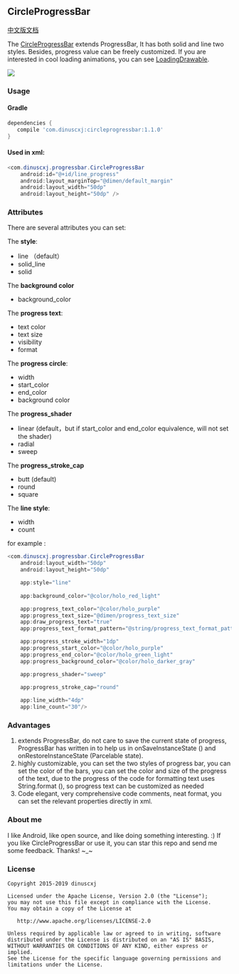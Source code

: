 
## CircleProgressBar
[中文版文档](https://github.com/dinuscxj/CircleProgressBar/blob/master/README-ZH.md)&nbsp;&nbsp;&nbsp;

The [CircleProgressBar](https://github.com/dinuscxj/CircleProgressBar) extends ProgressBar, It has both solid and line two styles. Besides, progress value can be freely customized.
If you are interested in cool loading animations, you can see [LoadingDrawable](https://github.com/dinuscxj/LoadingDrawable).

![](https://raw.githubusercontent.com/dinuscxj/CircleProgressBar/master/Preview/CircleProgressBar.gif?width=300)

### Usage

#### Gradle
 ```gradle
 dependencies {
    compile 'com.dinuscxj:circleprogressbar:1.1.0'
 }
 ```

#### Used in xml:

```java
<com.dinuscxj.progressbar.CircleProgressBar
	android:id="@+id/line_progress"
	android:layout_marginTop="@dimen/default_margin"
	android:layout_width="50dp"
	android:layout_height="50dp" />
```

### Attributes
There are several attributes you can set:

The **style**:

* line （default）
* solid_line
* solid

The **background color**

* background_color

The **progress text**:

* text color
* text size
* visibility
* format

The **progress circle**:

* width
* start_color
* end_color
* background color

The **progress_shader**

* linear (default，but if start_color and end_color equivalence, will not set the shader)
* radial
* sweep

The **progress_stroke_cap**

* butt (default)
* round
* square

The **line style**:

* width
* count

for example :
```java
<com.dinuscxj.progressbar.CircleProgressBar
	android:layout_width="50dp"
	android:layout_height="50dp"

	app:style="line"
	
	app:background_color="@color/holo_red_light"

	app:progress_text_color="@color/holo_purple"
	app:progress_text_size="@dimen/progress_text_size"
	app:draw_progress_text="true"
	app:progress_text_format_pattern="@string/progress_text_format_pattern"

	app:progress_stroke_width="1dp"
	app:progress_start_color="@color/holo_purple"
	app:progress_end_color="@color/holo_green_light"
	app:progress_background_color="@color/holo_darker_gray"

	app:progress_shader="sweep"
    
	app:progress_stroke_cap="round"

	app:line_width="4dp"
	app:line_count="30"/>
```
### Advantages
1. extends ProgressBar, do not care to save the current state of progress, ProgressBar has written in to help us in onSaveInstanceState () and onRestoreInstanceState (Parcelable state).
2. highly customizable, you can set the two styles of progress bar, you can set the color of the bars, you can set the color and size of the progress of the text, due to the progress of the code for formatting text uses String.format (), so progress text can be customized as needed
3. Code elegant, very comprehensive code comments, neat format, you can set the relevant properties directly in xml.

### About me
I like Android, like open source, and like doing something interesting. :)
If you like CircleProgressBar or use it, you can star this repo and send me some feedback. Thanks! ~_~

### License
    Copyright 2015-2019 dinuscxj

    Licensed under the Apache License, Version 2.0 (the "License");
    you may not use this file except in compliance with the License.
    You may obtain a copy of the License at

       http://www.apache.org/licenses/LICENSE-2.0

    Unless required by applicable law or agreed to in writing, software
    distributed under the License is distributed on an "AS IS" BASIS,
    WITHOUT WARRANTIES OR CONDITIONS OF ANY KIND, either express or implied.
    See the License for the specific language governing permissions and
    limitations under the License.
